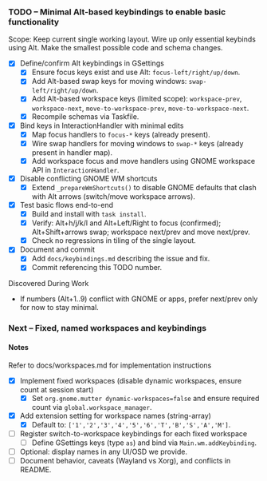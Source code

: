 ### TODO – Minimal Alt-based keybindings to enable basic functionality

Scope: Keep current single working layout. Wire up only essential keybinds using Alt. Make the smallest possible code and schema changes.

- [x] Define/confirm Alt keybindings in GSettings
  - [x] Ensure focus keys exist and use Alt: `focus-left/right/up/down`.
  - [x] Add Alt-based swap keys for moving windows: `swap-left/right/up/down`.
  - [x] Add Alt-based workspace keys (limited scope): `workspace-prev`, `workspace-next`, `move-to-workspace-prev`, `move-to-workspace-next`.
  - [x] Recompile schemas via Taskfile.

- [x] Bind keys in InteractionHandler with minimal edits
  - [x] Map focus handlers to `focus-*` keys (already present).
  - [x] Wire swap handlers for moving windows to `swap-*` keys (already present in handler map).
  - [x] Add workspace focus and move handlers using GNOME workspace API in `InteractionHandler`.

- [x] Disable conflicting GNOME WM shortcuts
  - [x] Extend `_prepareWmShortcuts()` to disable GNOME defaults that clash with Alt arrows (switch/move workspace arrows).

- [x] Test basic flows end-to-end
  - [x] Build and install with `task install`.
  - [x] Verify: Alt+h/j/k/l and Alt+Left/Right to focus (confirmed); Alt+Shift+arrows swap; workspace next/prev and move next/prev.
  - [x] Check no regressions in tiling of the single layout.

- [x] Document and commit
  - [x] Add `docs/keybindings.md` describing the issue and fix.
  - [x] Commit referencing this TODO number.

Discovered During Work
- If numbers (Alt+1..9) conflict with GNOME or apps, prefer next/prev only for now to stay minimal.

### Next – Fixed, named workspaces and keybindings

#### Notes

Refer to docs/workspaces.md for implementation instructions

- [x] Implement fixed workspaces (disable dynamic workspaces, ensure count at session start)
  - [x] Set `org.gnome.mutter dynamic-workspaces=false` and ensure required count via `global.workspace_manager`.
- [x] Add extension setting for workspace names (string-array)
  - [x] Default to: `['1','2','3','4','5','6','T','B','S','A','M']`.
- [ ] Register switch-to-workspace keybindings for each fixed workspace
  - [ ] Define GSettings keys (type `as`) and bind via `Main.wm.addKeybinding`.
- [ ] Optional: display names in any UI/OSD we provide.
- [ ] Document behavior, caveats (Wayland vs Xorg), and conflicts in README.
